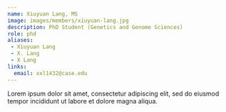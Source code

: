 ```yaml
---
name: Xiuyuan Lang, MS
image: images/members/xiuyuan-lang.jpg
description: PhD Student (Genetics and Genome Sciences)
role: phd
aliases:
 - Xiuyuan Lang
 - X. Lang
 - X Lang
links:
  email: xxl1432@case.edu
---
```


Lorem ipsum dolor sit amet, consectetur adipiscing elit, sed do eiusmod tempor incididunt ut labore et dolore magna aliqua.
